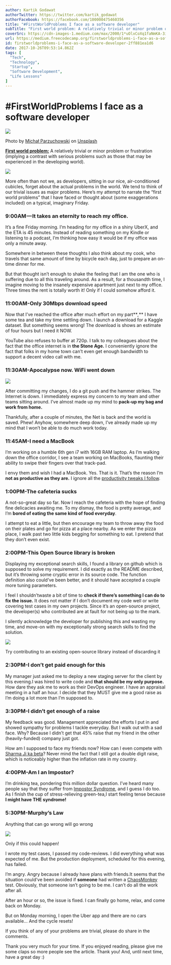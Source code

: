 ```yaml
---
author: Kartik Godawat
authorTwitter: https://twitter.com/kartik_godawat
authorFacebook: https://facebook.com/100000475460356
title: "#FirstWorldProblems I face as a software developer"
subTitle: "First world problem: A relatively trivial or minor problem or frustration (implying a contrast with serious problems such as those that m..."
coverSrc: https://cdn-images-1.medium.com/max/2000/1*uOlxCoXq1faNmKA-3ie2Bg.jpeg
url: https://medium.freecodecamp.org/firstworldproblems-i-face-as-a-software-developer-2ff881ea1d6
id: firstworldproblems-i-face-as-a-software-developer-2ff881ea1d6
date: 2017-10-26T09:53:14.862Z
tags: [
  "Tech",
  "Technology",
  "Startup",
  "Software Development",
  "Life Lessons"
]
---
```

# #FirstWorldProblems I face as a software developer







![](https://cdn-images-1.medium.com/max/2000/1*uOlxCoXq1faNmKA-3ie2Bg.jpeg)

Photo by [Michał Parzuchowski](https://unsplash.com/photos/geNNFqfvw48?utm_source=unsplash&utm_medium=referral&utm_content=creditCopyText) on [Unsplash](https://unsplash.com/?utm_source=unsplash&utm_medium=referral&utm_content=creditCopyText)







[**First world problem:**](https://en.oxforddictionaries.com/definition/first_world_problem) A relatively trivial or minor problem or frustration (implying a contrast with serious problems such as those that may be experienced in the developing world).



![](https://cdn-images-1.medium.com/max/1600/1*hSCRmmZ-2sZx8ZBiW5vx0w.jpeg)



More often than not we, as developers, sitting in our nice, air-conditioned cubicles, forget about the actual problems in the world. We tend to think of our trivial issues as major problems. Here’s my attempt to narrate the “first world problems” that I have faced or thought about (some exaggerations included) on a typical, imaginary Friday.

### 9:00AM — It takes an eternity to reach my office.

It’s a fine Friday morning. I’m heading for my office in a shiny UberX, and the ETA is 45 minutes. Instead of reading something on my Kindle or listening to a podcast, I’m thinking how easy it would be if my office was only a minute away.

Somewhere in between these thoughts I also think about my cook, who travels that same amount of time by bicycle each day, just to prepare an on-time dinner for me.

But that thought isn’t enough to shake the feeling that I am the one who is suffering due to all this traveling around. As a result, for a thousandth time, I imagine moving to the insanely expensive apartment just next to my office. Three times the rent is totally worth it! Only if I could somehow afford it.

### 11:00AM-Only 30Mbps download speed

Now that I’ve reached the office after much effort on my part**_,_** I have some tea and take my time settling down. I launch a download for a Kaggle dataset. But something seems wrong! The download is shows an estimate of four hours but I need it NOW.

YouTube also refuses to buffer at 720p. I talk to my colleagues about the fact that the office internet is in **the Stone Age.** I conveniently ignore the fact that folks in my home town can’t even get enough bandwidth to support a decent video call with me.

### 11:30AM-Apocalypse now. WiFi went down



![](https://cdn-images-1.medium.com/max/1600/1*_Pf1Px5NtHLFDfYc6Rqy2Q.jpeg)



After committing my changes, I do a git push and the hammer strikes. The Internet is down. I immediately express my concern to my team and other teams sitting around. I’ve almost made up my mind to **pack-up my bag and work from home.**

Thankfully, after a couple of minutes, the Net is back and the world is saved. Phew! Anyhow, somewhere deep down, I’ve already made up my mind that I won’t be able to do much work today.

### 11:45AM-I need a MacBook

I’m working on a humble 6th gen i7 with 16GB RAM laptop. As I’m walking down the office corridor, I see a team working on MacBooks, flaunting their ability to swipe their fingers over that track-pad.

I envy them and wish I had a MacBook. Yes. That is it. That’s the reason I’m **not as productive as they are.** I ignore all the [productivity tweaks I follow](https://hackernoon.com/how-i-boost-my-development-environment-to-focus-on-task-at-hand-9dbfc13b7829).

### 1:00PM-The cafeteria sucks

A not-so-great day so far. Now I reach the cafeteria with the hope of finding fine delicacies awaiting me. To my dismay, the food is pretty average, and I’m **bored of eating the same kind of food everyday**.

I attempt to eat a little, but then encourage my team to throw away the food on their plates and go for pizza at a place nearby. As we enter the pizza place, I walk past two little kids begging for something to eat. I pretend that they don’t even exist.

### 2:00PM-This Open Source library is broken

Displaying my exceptional search skills, I found a library on github which is supposed to solve my requirement. I did exactly as the README described, but it’s throwing some cryptic error in its source code. The function definition also could’ve been better, and it should have accepted a couple more tuning parameters.

I feel I shouldn’twaste a bit of time to **check if there’s something I can do to fix the issue.** It does not matter if I don’t document my code well or write covering test cases in my own projects. Since it’s an open-source project, the developer(s) who contributed are at fault for not being up to the mark.

I silently acknowledge the developer for publishing this and wasting my time, and move-on with my exceptionally strong search skills to find the solution.



![](https://cdn-images-1.medium.com/max/1600/1*urwV4gp5gKBoesod2tst8w.jpeg)

Try contributing to an existing open-source library instead of discarding it



### 2:30PM-I don’t get paid enough for this

My manager just asked me to deploy a new staging server for the client by this evening.I was hired to write code and **that should be my only purpose.** How dare they ask me to work as their DevOps engineer. I have an appraisal meeting in a half an hour. I decide that they MUST give me a good raise as I’m doing a lot more than I’m supposed to.

### 3:30PM-I didn’t get enough of a raise

My feedback was good. Management appreciated the efforts I put in and showed sympathy for problems I tackle everyday. But I walk out with a sad face. Why? Because I didn’t get that 45% raise that my friend in the other (heavily-funded) company just got.

How am I supposed to face my friends now? How can I even compete with [Sharma Ji ka beta](https://www.quora.com/Who-is-Sharma-ji-ka-ladka)? Never mind the fact that I still got a double digit raise, which is noticeably higher than the inflation rate in my country.

### 4:00PM-Am I an Impostor?

I’m drinking tea, pondering this million dollar question. I’ve heard many people say that they suffer from [Impostor Syndrome](https://en.wikipedia.org/wiki/Impostor_syndrome), and I guess I do too. As I finish the cup of stress-relieving green-tea,I start feeling tense because **I might have THE syndrome!**

### 5:30PM-Murphy’s Law

Anything that can go wrong will go wrong



![](https://cdn-images-1.medium.com/max/1600/1*s81wBRNgkn0Hx6ZleXF6KA.jpeg)

Only if this could happen!



I wrote my test cases, I passed my code-reviews. I did everything what was expected of me. But the production deployment, scheduled for this evening, has failed.

I’m angry. Angry because I already have plans with friends.It seems that the situation could’ve been avoided if **someone** had written a [ChaosMonkey](https://github.com/Netflix/SimianArmy/wiki/Chaos-Monkey) test. Obviously, that someone isn’t going to be me. I can’t do all the work after all.

After an hour or so, the issue is fixed. I can finally go home, relax, and come back on Monday.

But on Monday morning, I open the Uber app and there are no cars available… And the cycle resets!

If you think of any of your problems are trivial, please do share in the comments.

Thank you very much for your time. If you enjoyed reading, please give me some claps so more people see the article. Thank you! And, until next time, have a great day :)








